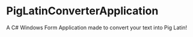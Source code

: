 # PigLatinConverterApplication
A C# Windows Form Application made to convert your text into Pig Latin!

